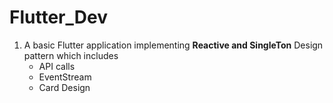 # Flutter_Dev

  1. A basic Flutter application implementing **Reactive and SingleTon** Design pattern which includes 
     - API calls
     - EventStream
     - Card Design
